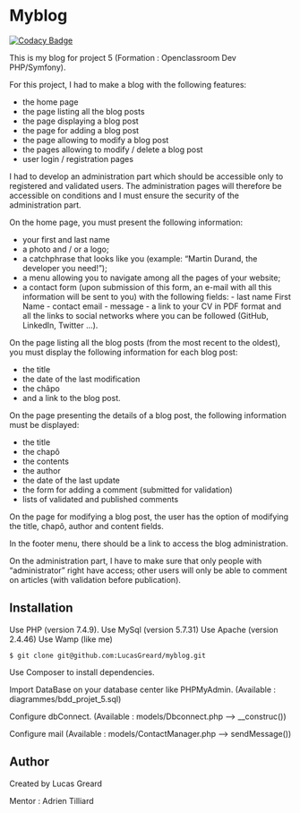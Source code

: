 # Myblog

[![Codacy Badge](https://api.codacy.com/project/badge/Grade/19ad2a9bdf0843b4a79094fe67728392)](https://app.codacy.com/gh/LucasGreard/myblog?utm_source=github.com&utm_medium=referral&utm_content=LucasGreard/myblog&utm_campaign=Badge_Grade_Settings)

This is my blog for project 5 (Formation : Openclassroom Dev PHP/Symfony).

For this project, I had to make a blog with the following features:

- the home page
- the page listing all the blog posts
- the page displaying a blog post
- the page for adding a blog post
- the page allowing to modify a blog post
- the pages allowing to modify / delete a blog post
- user login / registration pages

I had to develop an administration part which should be accessible only to registered and validated users.
The administration pages will therefore be accessible on conditions and I must ensure the security of the administration part.

On the home page, you must present the following information:

- your first and last name
- a photo and / or a logo;
- a catchphrase that looks like you (example: “Martin Durand, the developer you need!”);
- a menu allowing you to navigate among all the pages of your website;
- a contact form (upon submission of this form, an e-mail with all this information will be sent to you) with the following fields: - last name First Name - contact email - message - a link to your CV in PDF format
  and all the links to social networks where you can be followed (GitHub, LinkedIn, Twitter ...).

On the page listing all the blog posts (from the most recent to the oldest), you must display the following information for each blog post:

- the title
- the date of the last modification
- the châpo
- and a link to the blog post.

On the page presenting the details of a blog post, the following information must be displayed:

- the title
- the chapô
- the contents
- the author
- the date of the last update
- the form for adding a comment (submitted for validation)
- lists of validated and published comments

On the page for modifying a blog post, the user has the option of modifying the title, chapô, author and content fields.

In the footer menu, there should be a link to access the blog administration.

On the administration part, I have to make sure that only people with “administrator” right have access; other users will only be able to comment on articles (with validation before publication).

## Installation

Use PHP (version 7.4.9).
Use MySql (version 5.7.31)
Use Apache (version 2.4.46)
Use Wamp (like me)

```shell
$ git clone git@github.com:LucasGreard/myblog.git
```

Use Composer to install dependencies.

Import DataBase on your database center like PHPMyAdmin. (Available : diagrammes/bdd_projet_5.sql)

Configure dbConnect. (Available : models/Dbconnect.php --> \_\_construc())

Configure mail (Available : models/ContactManager.php --> sendMessage())

## Author

Created by Lucas Greard

Mentor : Adrien Tilliard
